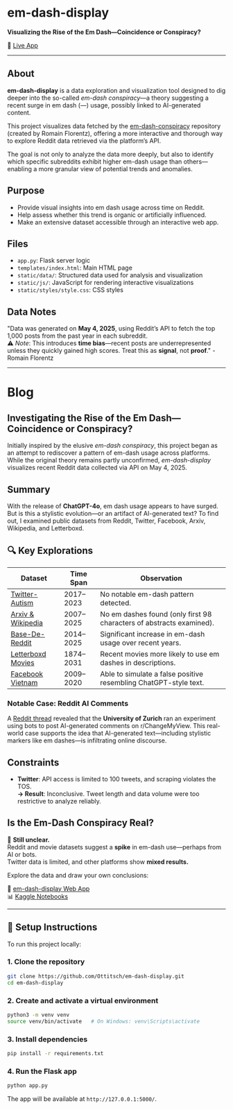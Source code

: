 # em-dash-display  
**Visualizing the Rise of the Em Dash—Coincidence or Conspiracy?**  

🔗 [Live App](https://em-dash-display.up.railway.app/)

---

## About  
**em-dash-display** is a data exploration and visualization tool designed to dig deeper into the so-called *em-dash conspiracy*—a theory suggesting a recent surge in em dash (—) usage, possibly linked to AI-generated content.

This project visualizes data fetched by the [em-dash-conspiracy](https://github.com/v4nn4/em-dash-conspiracy) repository (created by Romain Florentz), offering a more interactive and thorough way to explore Reddit data retrieved via the platform’s API.

The goal is not only to analyze the data more deeply, but also to identify which specific subreddits exhibit higher em-dash usage than others—enabling a more granular view of potential trends and anomalies.


## Purpose

- Provide visual insights into em dash usage across time on Reddit.
- Help assess whether this trend is organic or artificially influenced.
- Make an extensive dataset accessible through an interactive web app.


## Files

- `app.py`: Flask server logic  
- `templates/index.html`: Main HTML page  
- `static/data/`: Structured data used for analysis and visualization  
- `static/js/`: JavaScript for rendering interactive visualizations  
- `static/styles/style.css`: CSS styles


## Data Notes  
"Data was generated on **May 4, 2025**, using Reddit’s API to fetch the top 1,000 posts from the past year in each subreddit.  
⚠️ *Note*: This introduces **time bias**—recent posts are underrepresented unless they quickly gained high scores. Treat this as **signal**, not **proof**." -Romain Florentz

---

# Blog

## **Investigating the Rise of the Em Dash—Coincidence or Conspiracy?**

Initially inspired by the elusive *em-dash conspiracy*, this project began as an attempt to rediscover a pattern of em-dash usage across platforms. While the original theory remains partly unconfirmed, *em-dash-display* visualizes recent Reddit data collected via API on May 4, 2025.


## Summary

With the release of **ChatGPT-4o**, em dash usage appears to have surged. But is this a stylistic evolution—or an artifact of AI-generated text? To find out, I examined public datasets from Reddit, Twitter, Facebook, Arxiv, Wikipedia, and Letterboxd.


## 🔍 Key Explorations

| Dataset                                                                      | Time Span | Observation                                                             |
| ---------------------------------------------------------------------------- | --------- | ----------------------------------------------------------------------- |
| [Twitter-Autism](https://www.kaggle.com/code/ottitsch/twitter-em)           | 2017–2023 | No notable em-dash pattern detected.                                    |
| [Arxiv & Wikipedia](https://www.kaggle.com/code/ottitsch/arxiv-wiki-em)     | 2007–2025 | No em dashes found (only first 98 characters of abstracts examined).        |
| [Base-De-Reddit](https://www.kaggle.com/code/ottitsch/reddit-em)            | 2014–2025 | Significant increase in em-dash usage over recent years.                |
| [Letterboxd Movies](https://www.kaggle.com/code/ottitsch/letterbox-em)      | 1874–2031 | Recent movies more likely to use em dashes in descriptions.             |
| [Facebook Vietnam](https://www.kaggle.com/code/ottitsch/facebook-vietnam-em)| 2009–2020 | Able to simulate a false positive resembling ChatGPT-style text.        |

### Notable Case: Reddit AI Comments  
A [Reddit thread](https://www.reddit.com/r/changemyview/comments/1k8b2hj/meta_unauthorized_experiment_on_cmv_involving/) revealed that the **University of Zurich** ran an experiment using bots to post AI-generated comments on r/ChangeMyView. This real-world case supports the idea that AI-generated text—including stylistic markers like em dashes—is infiltrating online discourse.


## Constraints

- **Twitter**: API access is limited to 100 tweets, and scraping violates the TOS.  
  **→ Result**: Inconclusive. Tweet length and data volume were too restrictive to analyze reliably.


## Is the Em-Dash Conspiracy Real?

🧐 **Still unclear.**  
Reddit and movie datasets suggest a **spike** in em-dash use—perhaps from AI or bots.  
Twitter data is limited, and other platforms show **mixed results.**


Explore the data and draw your own conclusions:

🔗 [em-dash-display Web App](https://em-dash-display.up.railway.app/)  
📊 [Kaggle Notebooks](https://www.kaggle.com/code/ottitsch)

---

## 🚀 Setup Instructions

To run this project locally:

### 1. Clone the repository
```bash
git clone https://github.com/Ottitsch/em-dash-display.git
cd em-dash-display
```
### 2. Create and activate a virtual environment
```bash
python3 -m venv venv
source venv/bin/activate   # On Windows: venv\Scripts\activate
```
### 3. Install dependencies
```bash
pip install -r requirements.txt
```

### 4. Run the Flask app
```bash
python app.py
```
The app will be available at `http://127.0.0.1:5000/`.
